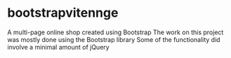 # bootstrapvitennge
A multi-page online shop created using Bootstrap
The work on this project was mostly done using the Bootstrap library
Some of the functionality did involve a minimal amount of jQuery
